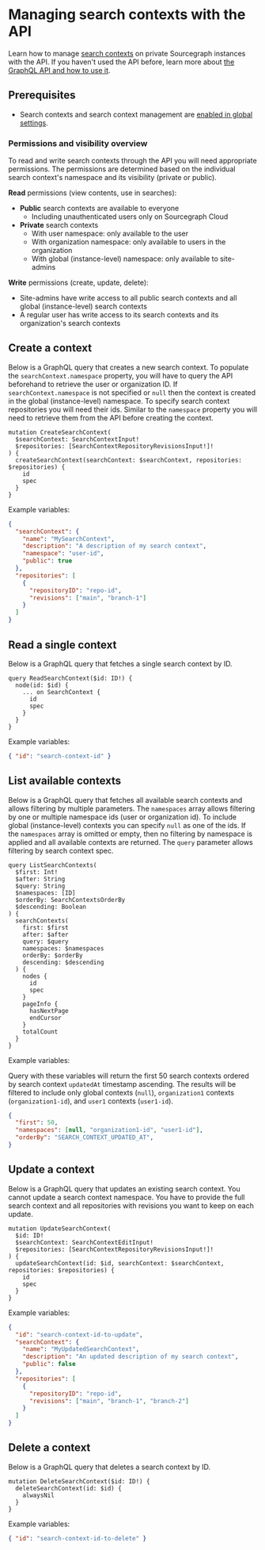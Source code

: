 # Managing search contexts with the API

Learn how to manage [search contexts](#) on private Sourcegraph instances with the API. If you haven't used the API before, learn more about [the GraphQL API and how to use it](index.md).

## Prerequisites

* Search contexts and search context management are [enabled in global settings](../../code_search/explanations/features#search-contexts).

### Permissions and visibility overview

To read and write search contexts through the API you will need appropriate permissions. The permissions are determined based on the individual search context's namespace and its visibility (private or public).

**Read** permissions (view contents, use in searches):

* **Public** search contexts are available to everyone
  * Including unauthenticated users only on Sourcegraph Cloud
* **Private** search contexts
  * With user namespace: only available to the user
  * With organization namespace: only available to users in the organization
  * With global (instance-level) namespace: only available to site-admins

**Write** permissions (create, update, delete):

* Site-admins have write access to all public search contexts and all global (instance-level) search contexts
* A regular user has write access to its search contexts and its organization's search contexts

## Create a context

Below is a GraphQL query that creates a new search context. To populate the `searchContext.namespace` property, you will have to query the API beforehand to retrieve the user or organization ID.
If `searchContext.namespace` is not specified or `null` then the context is created in the global (instance-level) namespace.
To specify search context repositories you will need their ids. Similar to the `namespace` property you will need to retrieve them from the API before creating the context.

```gql
mutation CreateSearchContext(
  $searchContext: SearchContextInput!
  $repositories: [SearchContextRepositoryRevisionsInput!]!
) {
  createSearchContext(searchContext: $searchContext, repositories: $repositories) {
    id
    spec
  }
}
```

Example variables:

```json
{
  "searchContext": {
    "name": "MySearchContext",
    "description": "A description of my search context",
    "namespace": "user-id",
    "public": true
  },
  "repositories": [
    {
      "repositoryID": "repo-id",
      "revisions": ["main", "branch-1"]
  	}
  ]
}
```

## Read a single context

Below is a GraphQL query that fetches a single search context by ID.

```gql
query ReadSearchContext($id: ID!) {
  node(id: $id) {
    ... on SearchContext {
      id
      spec
    }
  }
}
```

Example variables:

```json
{ "id": "search-context-id" }
```

## List available contexts

Below is a GraphQL query that fetches all available search contexts and allows filtering by multiple parameters. The `namespaces` array allows filtering by one or multiple namespace ids (user or organization id).
To include global (instance-level) contexts you can specify `null` as one of the ids. If the `namespaces` array is omitted or empty, then no filtering by namespace is applied and all available contexts are returned.
The `query` parameter allows filtering by search context spec.

```gql
query ListSearchContexts(
  $first: Int!
  $after: String
  $query: String
  $namespaces: [ID]
  $orderBy: SearchContextsOrderBy
  $descending: Boolean
) {
  searchContexts(
    first: $first
    after: $after
    query: $query
    namespaces: $namespaces
    orderBy: $orderBy
    descending: $descending
  ) {
    nodes {
      id
      spec
    }
    pageInfo {
      hasNextPage
      endCursor
    }
    totalCount
  }
}
```

Example variables:

Query with these variables will return the first 50 search contexts ordered by search context `updatedAt` timestamp ascending. The results will be filtered to include only
global contexts (`null`), `organization1` contexts (`organization1-id`), and `user1` contexts (`user1-id`).

```json
{
  "first": 50,
  "namespaces": [null, "organization1-id", "user1-id"],
  "orderBy": "SEARCH_CONTEXT_UPDATED_AT",
}
```


## Update a context

Below is a GraphQL query that updates an existing search context. You cannot update a search context namespace.
You have to provide the full search context and all repositories with revisions you want to keep on each update.

```gql
mutation UpdateSearchContext(
  $id: ID!
  $searchContext: SearchContextEditInput!
  $repositories: [SearchContextRepositoryRevisionsInput!]!
) {
  updateSearchContext(id: $id, searchContext: $searchContext, repositories: $repositories) {
    id
    spec
  }
}
```

Example variables:

```json
{
  "id": "search-context-id-to-update",
  "searchContext": {
    "name": "MyUpdatedSearchContext",
    "description": "An updated description of my search context",
    "public": false
  },
  "repositories": [
    {
      "repositoryID": "repo-id",
      "revisions": ["main", "branch-1", "branch-2"]
  	}
  ]
}
```

## Delete a context

Below is a GraphQL query that deletes a search context by ID.

```gql
mutation DeleteSearchContext($id: ID!) {
  deleteSearchContext(id: $id) {
    alwaysNil
  }
}
```

Example variables:

```json
{ "id": "search-context-id-to-delete" }
```
